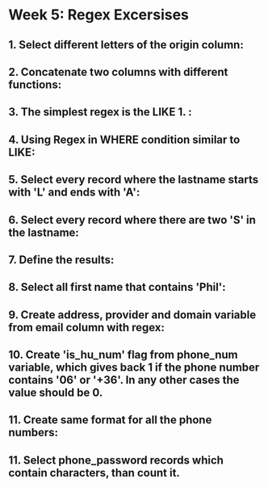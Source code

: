 # Week 5: Regex Excersises

## 1. Select different letters of the origin column:

## 2. Concatenate two columns with different functions:

## 3. The simplest regex is the LIKE 1. :

## 4. Using Regex in WHERE condition similar to LIKE:

## 5. Select every record where the lastname starts with 'L' and ends with 'A':  

## 6. Select every record where there are two 'S' in the lastname:

## 7. Define the results:

## 8. Select all first name that contains 'Phil':

## 9. Create address, provider and domain variable from email column with regex:

## 10. Create 'is_hu_num' flag from phone_num variable, which gives back 1 if the phone number contains '06' or '+36'. In any other cases the value should be 0.

## 11. Create same format for all the phone numbers:

## 11. Select phone_password records which contain characters, than count it.

